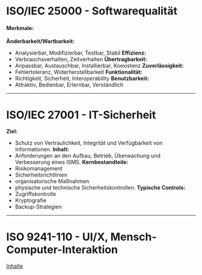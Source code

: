 # ISO/IEC 25000 - Softwarequalität
#### Merkmale:
**Änderbarkeit/Wartbarkeit:** 
- Analysierbar, Modifizierbar, Testbar, Stabil
**Effizienz:**
- Verbrauchsverhalten, Zeitverhalten
**Übertragbarkeit:**
- Anpassbar, Austauschbar, Installierbar, Koexistenz
**Zuverlässigkeit:**
- Fehlertoleranz, Widerherstellbarkeit
**Funktionalität:**
- Richtigkeit, Sicherheit, Interoperability
**Benutzbarkeit:**
- Attraktiv, Bedienbar, Erlernbar, Verständlich

---
# ISO/IEC 27001 - IT-Sicherheit
**Ziel:** 
- Schutz von Vertraulichkeit, Integrität und Verfügbarkeit von Informationen.
**Inhalt:** 
- Anforderungen an den Aufbau, Betrieb, Überwachung und Verbesserung eines ISMS.
**Kernbestandteile:** 
- Risikomanagement
- Sicherheitsrichtlinien
- organisatorische Maßnahmen
- physische und technische Sicherheitskontrollen.
**Typische Controls:** 
- Zugriffskontrolle
- Kryptografie
- Backup-Strategien

---
# ISO 9241-110 - UI/X, Mensch-Computer-Interaktion
[Inhalte](https://www.weka-manager-ce.de/betriebsanleitung/grundsaetze-dialoggestaltung-iso-9241-110/)